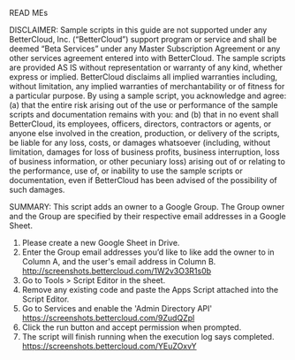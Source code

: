 READ MEs

DISCLAIMER: Sample scripts in this guide are not supported under any BetterCloud, Inc. (“BetterCloud”) support program or service and shall be deemed “Beta Services” under any Master Subscription Agreement or any other services agreement entered into with BetterCloud. The sample scripts are provided AS IS without representation or warranty of any kind, whether express or implied. BetterCloud disclaims all implied warranties including, without limitation, any implied warranties of merchantability or of fitness for a particular purpose. By using a sample script, you acknowledge and agree: (a) that the entire risk arising out of the use or performance of the sample scripts and documentation remains with you: and (b) that in no event shall BetterCloud, its employees, officers, directors, contractors or agents, or anyone else involved in the creation, production, or delivery of the scripts, be liable for any loss, costs, or damages whatsoever (including, without limitation, damages for loss of business profits, business interruption, loss of business information, or other pecuniary loss) arising out of or relating to the performance, use of, or inability to use the sample scripts or documentation, even if BetterCloud has been advised of the possibility of such damages.

SUMMARY: This script adds an owner to a Google Group. The Group owner and the Group are specified by their respective email addresses in a Google Sheet.

1. Please create a new Google Sheet in Drive.
2. Enter the Group email addresses you’d like to like add the owner to in Column A, and the user's email address in Column B. http://screenshots.bettercloud.com/1W2v3O3R1s0b
3. Go to Tools > Script Editor in the sheet.
4. Remove any existing code and paste the Apps Script attached into the Script Editor.
5. Go to Services and enable the 'Admin Directory API' https://screenshots.bettercloud.com/9ZudQZpl
6. Click the run button and accept permission when prompted.
7. The script will finish running when the execution log says completed. https://screenshots.bettercloud.com/YEuZOxvY
